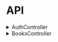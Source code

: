 # API
<details><summary>AuthController</summary>
<details><summary><code>GET</code> <code><b>/</b></code> <code>(auth/checkauth)</code></summary>

get('/auth/checkauth', 'AuthController@checkauth')

Получает

	$jwt_token = JWTToken::create(env('JWT_PUBLIC_KEY'));
	$arr = DB::table('sessions')
	$user = DB::table('users')
	$user_roles = User::getRoles($user->id);
	$expired = time() + env('JWT_COOKIE_TIMEOUT');
	$jwt_token->expired = $expired;
	$jwt_string = $jwt_token->encode(env('JWT_PRIVATE_KEY'));
	$domain = get_domain();

Возвращает

	'auth' => true,
	'token' => $jwt_string,
	'session' => $session,
	'expired' => $expired,
	'timeout' => env('JWT_COOKIE_TIMEOUT'),
	'user_data' => [
	'id' => $user->id,
	'login' => $user->login,
	'sname' => $user->sname,
	'fname' => $user->fname,
	'lname' => $user->lname,
	'gender' => $user->gender,
	'email' => $user->email,
	'tel' => $user->tel,
	'about' => $user->about,
	'iin' => $user->iin,
	'avatar' => getAvatar($user->login)['fullAvaLink'],
	'theme' => $user->theme,
	'lang_code' => $user->lang_code,
	'user_roles' => $user_roles,
	
</details>

<details><summary><code>POST</code> <code><b>/</b></code> <code>(auth/login)</code></summary>
	
Получает
	
	$data = $request->input();
	$username = isset($data['username']) ? $data['username'] : '';
	$password = isset($data['password']) ? $data['password'] : '';
	$session = '';
	$jwt_token = JWTToken::create(env('JWT_PUBLIC_KEY'));
	$user = DB::table('users')
	$jwt_token = new JWTToken();
	$jwt_token->user_id = $user->id;
	$jwt_token->session = $session;
	$jwt_token->expired = $expired;
	$jwt_string = $jwt_token->encode(env('JWT_PRIVATE_KEY'));
	$domain = get_domain();
	
Возвращает
	
	'token' => $jwt_string,
	'session' => $session,
	'expired' => $expired,
	'timeout' => env('JWT_COOKIE_TIMEOUT'),
	'user_data' => [
	'id' => $user->id,
	'login' => $user->login,
	'sname' => $user->sname,
	'fname' => $user->fname,
	'lname' => $user->lname,
	'gender' => $user->gender,
	'email' => $user->email,
	'tel' => $user->tel,
	'about' => $user->about,
	'iin' => $user->iin,
	'avatar' => getAvatar($user->login)['fullAvaLink'],
	'theme' => $user->theme,
	'lang_code' => $user->lang_code,

</details>

<details><summary><code>GET</code> <code><b>/</b></code> <code>(auth/logout)</code></summary>

Получает

	jwt_token = JWTToken::create(env('JWT_PUBLIC_KEY'));
	$domain = get_domain();
	
Возвращает
	
	return response()->json([
	'success' => true,
	], 200);

</details>
</details>

<details><summary>BooksController</summary>

<details><summary><code>GET</code> <code><b>/</b></code> <code>(auth/logout)</code></summary>

</details>
</details>